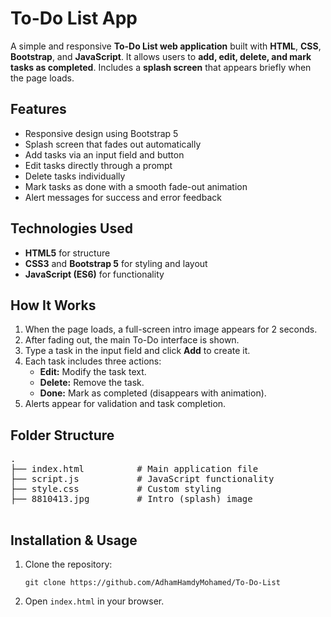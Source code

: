 
  <h1>To-Do List App</h1>
  <p>
    A simple and responsive <strong>To-Do List web application</strong> built with 
    <strong>HTML</strong>, <strong>CSS</strong>, <strong>Bootstrap</strong>, and <strong>JavaScript</strong>.
    It allows users to <strong>add, edit, delete, and mark tasks as completed</strong>.
    Includes a <strong>splash screen</strong> that appears briefly when the page loads.
  </p>

  <h2>Features</h2>
  <ul>
    <li>Responsive design using Bootstrap 5</li>
    <li>Splash screen that fades out automatically</li>
    <li>Add tasks via an input field and button</li>
    <li>Edit tasks directly through a prompt</li>
    <li>Delete tasks individually</li>
    <li>Mark tasks as done with a smooth fade-out animation</li>
    <li>Alert messages for success and error feedback</li>
  </ul>

  <h2>Technologies Used</h2>
  <ul>
    <li><strong>HTML5</strong> for structure</li>
    <li><strong>CSS3</strong> and <strong>Bootstrap 5</strong> for styling and layout</li>
    <li><strong>JavaScript (ES6)</strong> for functionality</li>
  </ul>

  <h2>How It Works</h2>
  <ol>
    <li>When the page loads, a full-screen intro image appears for 2 seconds.</li>
    <li>After fading out, the main To-Do interface is shown.</li>
    <li>Type a task in the input field and click <strong>Add</strong> to create it.</li>
    <li>Each task includes three actions:
      <ul>
        <li><strong>Edit:</strong> Modify the task text.</li>
        <li><strong>Delete:</strong> Remove the task.</li>
        <li><strong>Done:</strong> Mark as completed (disappears with animation).</li>
      </ul>
    </li>
    <li>Alerts appear for validation and task completion.</li>
  </ol>

  <h2>Folder Structure</h2>
  <pre>
.
├── index.html          # Main application file
├── script.js           # JavaScript functionality
├── style.css           # Custom styling
├── 8810413.jpg         # Intro (splash) image
  </pre>

  <h2>Installation &amp; Usage</h2>
  <ol>
    <li>Clone the repository:
      <pre><code>git clone https://github.com/AdhamHamdyMohamed/To-Do-List
</code></pre>
    </li>
    <li>Open <code>index.html</code> in your browser.</li>
  </ol>


